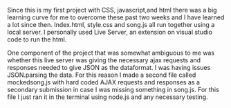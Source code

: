 Since this is my first project with CSS, javascript,and html there was a big learning curve for me to overcome these past two weeks and I have learned a lot since then. Index.html, style.css and song.js all run together using a local server. I personally used Live Server, an extension on visual studio code to run the html. 

One component of the project that was somewhat ambiguous to me was whether this live server was giving the necessary ajax requests and responses needed to give JSON as the dataformat. I was having issues JSON.parsing the data. For this reason I made a second file called mockedsong.js with hard coded AJAX requests and responses as a secondary submission in case I was missing something in song.js. For this file I just ran it in the terminal using node.js and any necessary testing. 